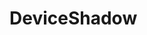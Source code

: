 #  DeviceShadow

<api-schema openapi-path="../../resources/openapi.yaml" name="DeviceShadow"></api-schema>